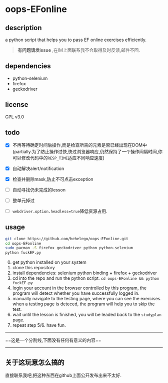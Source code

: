 # oops-EFonline

## description

a python script that helps you to pass EF online exercises efficiently.

> **有问题请发issue** ,在IM上面联系我不会取得及时反馈,邮件不回. 

## dependencies

- python-selenium
- firefox
- geckodriver

## license

GPL v3.0

## todo

- [x] 不再等待确定时间后操作,而是检查所需的元素是否已经出现在DOM中(partially.为了防止操作过快,快过浏览器响应,仍然保持了一个操作间隔时间,你可以修改代码中的`RESP_TIME`适应不同响应速度)
- [x] 自动解决alert/notification
- [x] 检查并删除mask,防止不可点击exception
- [ ] 自动寻找仍未完成的lesson
- [ ] 整单元掉过
- [ ] `webdriver.option.headless=true`降低资源占用.


## usage


```bash
git clone https://github.com/hehelego/oops-EFonline.git
cd oops-EFonline
sudo pacman -S firefox geckodriver python python-selenium
python fuckEF.py
```

0. get python installed on your system
1. clone this repository
2. install dependencies: selenium python binding + firefox + geckodriver
3. cd into the repo and run the python script. `cd oops-EFonline && python fuckEF.py`
4. login your account in the browser controlled by this program, the program will detect whether you have successfully logged in.
5. manually navigate to the testing page, where you can see the exercises.  when a testing page is deteced, the program will help you to skip the test.
6. wait until the lesson is finished, you will be leaded back to the `studyplan` page.  
7. repeat step 5/6. have fun.


--------------------------------------

==这是一个分割线,下面没有任何有意义的内容==

--------------------------------------

## 关于这玩意怎么搞的

直接联系我吧,把这种东西在github上面公开发布出来不太好.  



